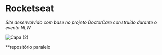 # Rocketseat
*Site desenvolvido com base no projeto DoctorCare construído durante o evento NLW*

![Capa (2)](https://user-images.githubusercontent.com/62720700/168890824-39b2901c-016f-4f48-89cb-80c0c0cf91ab.png)

**repositório paralelo
